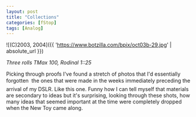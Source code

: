 ```yaml
---
layout: post
title: "Collections"
categories: [fStop]
tags: [Analog]
---
```



![(C)2003, 2004]({{ 'https://www.botzilla.com/bpix/oct03b-29.jpg' | absolute_url }})


<i>Three rolls TMax 100, Rodinal 1::25</i>

Picking through proofs I've found a stretch of photos that I'd essentially forgotten &#151; the ones that were made in the weeks immediately preceding the arrival of my DSLR. Like this one. Funny how I can tell myself that materials are secondary to ideas but it's surprising, looking through these shots, how many ideas that seemed important at the time were completely dropped when the New Toy came along.
